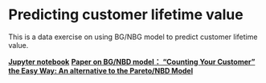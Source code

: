 # Predicting customer lifetime value

This is a data exercise on using BG/NBG model to predict customer lifetime value.

[**Jupyter notebook**](http://htmlpreview.github.io/?https://github.com/cl3080/Predicting_customer_lifetime_value/blob/master/Customer_life_time_prediction_using_BGNBD%20model.html)
[**Paper on BG/NBD model： “Counting Your Customer” the Easy Way: An alternative to the Pareto/NBD Model**](http://htmlpreview.github.io/?http://brucehardie.com/papers/018/fader_et_al_mksc_05.pdf)
